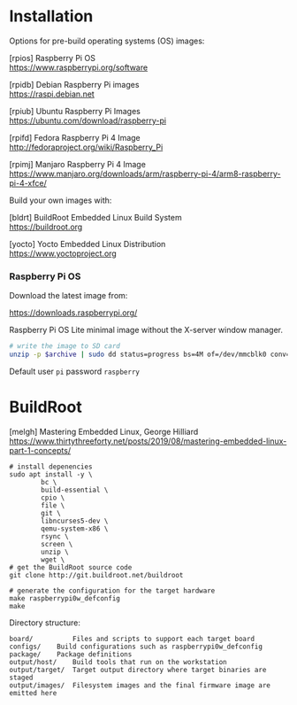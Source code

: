 # Installation

Options for pre-build operating systems (OS) images:

[rpios] Raspberry Pi OS  
<https://www.raspberrypi.org/software>  

[rpidb] Debian Raspberry Pi images  
<https://raspi.debian.net>

[rpiub] Ubuntu Raspberry Pi Images  
<https://ubuntu.com/download/raspberry-pi>

[rpifd] Fedora Raspberry Pi 4 Image  
<http://fedoraproject.org/wiki/Raspberry_Pi>

[rpimj] Manjaro Raspberry Pi 4 Image  
<https://www.manjaro.org/downloads/arm/raspberry-pi-4/arm8-raspberry-pi-4-xfce/>

Build your own images with:

[bldrt] BuildRoot Embedded Linux Build System  
<https://buildroot.org>

[yocto] Yocto Embedded Linux Distribution  
<https://www.yoctoproject.org>

### Raspberry Pi OS

Download the latest image from:

<https://downloads.raspberrypi.org/>

Raspberry Pi OS Lite minimal image without the X-server window manager.

```bash
# write the image to SD card
unzip -p $archive | sudo dd status=progress bs=4M of=/dev/mmcblk0 conv=fsync
```

Default user `pi` password `raspberry`


# BuildRoot

[melgh] Mastering Embedded Linux, George Hilliard  
<https://www.thirtythreeforty.net/posts/2019/08/mastering-embedded-linux-part-1-concepts/>

```shell
# install depenencies
sudo apt install -y \
        bc \
        build-essential \
        cpio \
        file \
        git \
        libncurses5-dev \
        qemu-system-x86 \
        rsync \
        screen \
        unzip \
        wget \
# get the BuildRoot source code
git clone http://git.buildroot.net/buildroot
```

```shell
# generate the configuration for the target hardware
make raspberrypi0w_defconfig
make
```

Directory structure:

```shell
board/	        Files and scripts to support each target board
configs/	Build configurations such as raspberrypi0w_defconfig
package/	Package definitions
output/host/	Build tools that run on the workstation
output/target/	Target output directory where target binaries are staged
output/images/	Filesystem images and the final firmware image are emitted here
```
